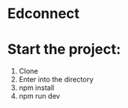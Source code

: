 # Edconnect
# Start the project:
1. Clone 
2. Enter into the directory
3. npm install
4. npm run dev

